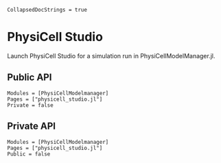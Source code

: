 ```@meta
CollapsedDocStrings = true
```

# PhysiCell Studio

Launch PhysiCell Studio for a simulation run in PhysiCellModelManager.jl.

## Public API
```@autodocs
Modules = [PhysiCellModelmanager]
Pages = ["physicell_studio.jl"]
Private = false
```

## Private API
```@autodocs
Modules = [PhysiCellModelmanager]
Pages = ["physicell_studio.jl"]
Public = false
```